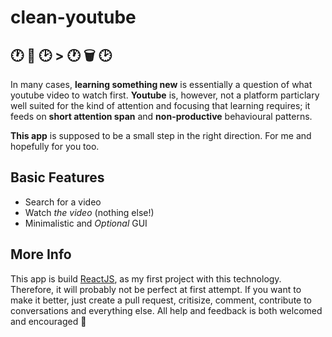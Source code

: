 # clean-youtube 

## 🕐 📖 🕑    >   🕐 🗑 🕑 

In many cases, __learning something new__ is essentially a question of what youtube video to watch first. __Youtube__ is, however, not a platform particlary well suited for the kind of attention and focusing that learning requires; it feeds on __short attention span__ and __non-productive__ behavioural patterns. 

__This app__ is supposed to be a small step in the right direction. For me and hopefully for you too. 

## Basic Features
* Search for a video 
* Watch _the video_ (nothing else!)
* Minimalistic and _Optional_ GUI  

## More Info 
This app is build [ReactJS](https://reactjs.org/), as my first project with this technology. Therefore, it will probably not be perfect at first attempt. If you want to make it better, just create a pull request, critisize, comment, contribute to conversations and everything else. All help and feedback is both welcomed and encouraged 🐶 